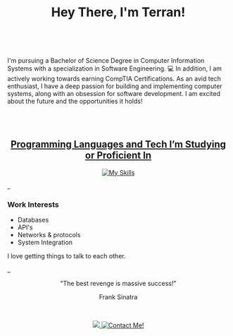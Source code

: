 <div align="center">
  
<h1> 
  Hey There, I'm Terran!  
</h1>

</div>

<br>
<br>
<br>
  
I'm pursuing a Bachelor of Science Degree in Computer Information Systems with a specialization in Software Engineering. :computer: In addition, I am actively working towards earning CompTIA Certifications. As an avid tech enthusiast, I have a deep passion for building and implementing computer systems, along with an obsession for software development. I am excited about the future and the opportunities it holds! 

<br>
<br>

<div align="center">
  
<a href=""> <h2>Programming Languages and Tech I’m Studying or Proficient In </h2>

</div>

<div align="center">
  
<a href=""> [![My Skills](https://skillicons.dev/icons?i=py,go,cs,cpp,mysql,html,css,flask,linux,ubuntu,windows,apple,bootstrap&perline=8)](https://skillicons.dev) </a>

</div>
  
_

<div style="text-align: left;">
    <h3>Work Interests</h3>
    <ul>
      <li>Databases</li>
      <li>API's</li>
      <li>Networks & protocols</li>
      <li>System Integration</li>
    </ul>
    <p>I love getting things to talk to each other.</p>
  </div>

_

<div align="center">

  <p>"The best revenge is massive success!"</p> 
  
  <p>Frank Sinatra</p>

</div> 

<br>

<div align="center">
  
  <a href="">![](https://komarev.com/ghpvc/?username=ts-at4dm&color=00FFFF&style=plastic) </a>
  <a href="">[![Contact Me!](https://img.shields.io/badge/Contact_Me!-green?style=plastic&logoColor=FFFFFF&color=00ff44)](mailto:terran.stone@maine.edu) </a>
  
</div>

